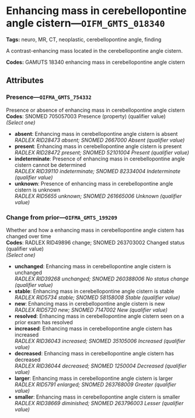 # Enhancing mass in cerebellopontine angle cistern—`OIFM_GMTS_018340`

**Tags:** neuro, MR, CT, neoplastic, cerebellopontine angle, finding

A contrast-enhancing mass located in the cerebellopontine angle cistern.

**Codes:** GAMUTS 18340 enhancing mass in cerebellopontine angle cistern

## Attributes

### Presence—`OIFMA_GMTS_754332`

Presence or absence of enhancing mass in cerebellopontine angle cistern  
**Codes**: SNOMED 705057003 Presence (property) (qualifier value)  
*(Select one)*

- **absent**: Enhancing mass in cerebellopontine angle cistern is absent  
_RADLEX RID28473 absent; SNOMED 2667000 Absent (qualifier value)_
- **present**: Enhancing mass in cerebellopontine angle cistern is present  
_RADLEX RID28472 present; SNOMED 52101004 Present (qualifier value)_
- **indeterminate**: Presence of enhancing mass in cerebellopontine angle cistern cannot be determined  
_RADLEX RID39110 indeterminate; SNOMED 82334004 Indeterminate (qualifier value)_
- **unknown**: Presence of enhancing mass in cerebellopontine angle cistern is unknown  
_RADLEX RID5655 unknown; SNOMED 261665006 Unknown (qualifier value)_

### Change from prior—`OIFMA_GMTS_199209`

Whether and how a enhancing mass in cerebellopontine angle cistern has changed over time  
**Codes**: RADLEX RID49896 change; SNOMED 263703002 Changed status (qualifier value)  
*(Select one)*

- **unchanged**: Enhancing mass in cerebellopontine angle cistern is unchanged  
_RADLEX RID39268 unchanged; SNOMED 260388006 No status change (qualifier value)_
- **stable**: Enhancing mass in cerebellopontine angle cistern is stable  
_RADLEX RID5734 stable; SNOMED 58158008 Stable (qualifier value)_
- **new**: Enhancing mass in cerebellopontine angle cistern is new  
_RADLEX RID5720 new; SNOMED 7147002 New (qualifier value)_
- **resolved**: Enhancing mass in cerebellopontine angle cistern seen on a prior exam has resolved  
- **increased**: Enhancing mass in cerebellopontine angle cistern has increased  
_RADLEX RID36043 increased; SNOMED 35105006 Increased (qualifier value)_
- **decreased**: Enhancing mass in cerebellopontine angle cistern has decreased  
_RADLEX RID36044 decreased; SNOMED 1250004 Decreased (qualifier value)_
- **larger**: Enhancing mass in cerebellopontine angle cistern is larger  
_RADLEX RID5791 enlarged; SNOMED 263768009 Greater (qualifier value)_
- **smaller**: Enhancing mass in cerebellopontine angle cistern is smaller  
_RADLEX RID38669 diminished; SNOMED 263796003 Lesser (qualifier value)_